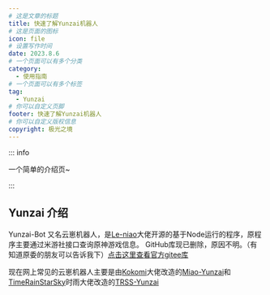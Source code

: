 ```yaml
---
# 这是文章的标题
title: 快速了解Yunzai机器人
# 这是页面的图标
icon: file
# 设置写作时间
date: 2023.8.6
# 一个页面可以有多个分类
category:
  - 使用指南
# 一个页面可以有多个标签
tag:
  - Yunzai
# 你可以自定义页脚
footer: 快速了解Yunzai机器人
# 你可以自定义版权信息
copyright: 极光之境
---
```


::: info

一个简单的介绍页~

:::

<!-- more -->

## Yunzai 介绍

Yunzai-Bot 又名云崽机器人，是[Le-niao](https://github.com/Le-niao)大佬开源的基于Node运行的程序，原程序主要通过米游社接口查询原神游戏信息。
GitHub库现已删除，原因不明。（有知道原委的朋友可以告诉我下）[点击这里查看官方gitee库](https://gitee.com/Le-niao/Yunzai-Bot)

现在网上常见的云崽机器人主要是由[Kokomi](https://github.com/yoimiya-kokomi/)大佬改造的[Miao-Yunzai](https://github.com/yoimiya-kokomi/Miao-Yunzai)和[TimeRainStarSky](https://github.com/TimeRainStarSky)时雨大佬改造的[TRSS-Yunzai](https://github.trss.me/)

[md-enhance]: https://plugin-md-enhance.vuejs.press/zh/
